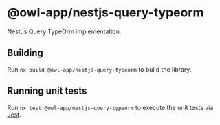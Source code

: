# @owl-app/nestjs-query-typeorm

NestJs Query TypeOrm implementation.

## Building

Run `nx build @owl-app/nestjs-query-typeorm` to build the library.

## Running unit tests

Run `nx test @owl-app/nestjs-query-typeorm` to execute the unit tests via [Jest](https://jestjs.io).

